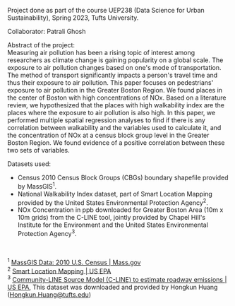 Project done as part of the course UEP238 (Data Science for Urban Sustainability), Spring 2023, Tufts University.

Collaborator: Patrali Ghosh

Abstract of the project:
<br>
Measuring air pollution has been a rising topic of interest among researchers as climate change is gaining popularity on a global scale. The exposure to air pollution changes based on one's mode of transportation. The method of transport significantly impacts a person's travel time and thus their exposure to air pollution. This paper focuses on pedestrians' exposure to air pollution in the Greater Boston Region. We found places in the center of Boston with high concentrations of NOx. Based on a literature review, we hypothesized that the places with high walkability index are the places where the exposure to air pollution is also high. In this paper, we performed multiple spatial regression analyses to find if there is any correlation between walkability and the variables  used to calculate it, and the concentration of NOx at a census block group level in the Greater Boston Region. We found evidence of a positive correlation between these two sets of variables.
<br>

Datasets used:

* Census 2010 Census Block Groups (CBGs) boundary shapefile provided by MassGIS<sup>1</sup>.
* National Walkability Index dataset, part of Smart Location Mapping provided by the United States Environmental Protection Agency<sup>2</sup>.
* NOx Concentration in ppb downloaded for Greater Boston Area (10m x 10m grids) from the C-LINE tool, jointly provided by Chapel Hill's Institute for the Environment and the United States Environmental Protection Agency<sup>3</sup>.
<br>

<sup>1</sup> [MassGIS Data: 2010 U.S. Census | Mass.gov](https://www.mass.gov/info-details/massgis-data-2010-us-census)
<br>
<sup>2</sup> [Smart Location Mapping | US EPA](https://www.epa.gov/smartgrowth/smart-location-mapping#SLD)
<br>
<sup>3</sup> [Community-LINE Source Model (C-LINE) to estimate roadway emissions | US EPA](https://www.epa.gov/healthresearch/community-line-source-model-c-line-estimate-roadway-emissions#:~:text=What%20is%20the%20Community%2DLINE,fleet%20mix%20and%20vehicle%20speed), This dataset was downloaded and provided by Hongkun Huang (Hongkun.Huang@tufts.edu)



